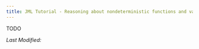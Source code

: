 ```yaml
---
title: JML Tutorial - Reasoning about nondeterministic functions and variables
---
```



TODO


<i>Last Modified: <script type="text/javascript"> document.write(new Date(document.lastModified).toUTCString())</script></i>